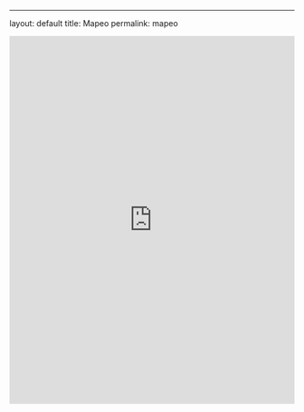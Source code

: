 ---
layout: default
title: Mapeo
permalink: mapeo

<!-- Add an essay or interpretive material below this line,
using HTML or markdown.  Do not modify this file above this line -->
<iframe src='https://cdn.knightlab.com/libs/timeline3/latest/embed/index.html?source=189DsmP7Zvf5bkAaHHbsOGnowcmxNJJdrWIUKyuy5YA4&font=Default&lang=en&initial_zoom=2&height=650' width='100%' height='650' webkitallowfullscreen mozallowfullscreen allowfullscreen frameborder='0'></iframe>
